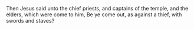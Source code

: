 Then Jesus said unto the chief priests, and captains of the temple, and the elders, which were come to him, Be ye come out, as against a thief, with swords and staves?
